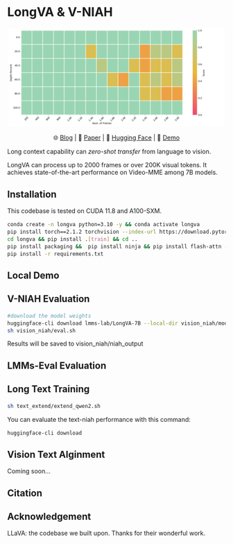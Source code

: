 # LongVA & V-NIAH
<p align="center">
    <img src="vision_niah/niah_output/LongVA-7B/heatmap.png" width="500">
</p>

<p align="center">
    🌐 <a href="XXX" target="_blank">Blog</a> | 📃 <a href="XXX" target="_blank">Paper</a> | 🤗 <a href="https://huggingface.co/collections/PY007/easycontext-660cef5a02b514836996b782" target="_blank">Hugging Face</a> | 🎥 <a href="XXX" target="_blank">Demo</a>
</p>

Long context capability can *zero-shot transfer* from language to vision.

LongVA can process up to 2000 frames or over 200K visual tokens. It achieves state-of-the-art performance on Video-MME among 7B models.


## Installation 
This codebase is tested on CUDA 11.8 and A100-SXM.
```bash
conda create -n longva python=3.10 -y && conda activate longva
pip install torch==2.1.2 torchvision --index-url https://download.pytorch.org/whl/cu118
cd longva && pip install .[train] && cd ..
pip install packaging &&  pip install ninja && pip install flash-attn --no-build-isolation --no-cache-dir
pip install -r requirements.txt
```


## Local Demo

## V-NIAH Evaluation
```bash
#download the model weights
huggingface-cli download lmms-lab/LongVA-7B --local-dir vision_niah/model_weights/LongVA-7B
sh vision_niah/eval.sh
```
Results will be saved to vision_niah/niah_output
## LMMs-Eval Evaluation

## Long Text Training
```bash
sh text_extend/extend_qwen2.sh
```
You can evaluate the text-niah performance with this command:
```bash
huggingface-cli download

```
## Vision Text Alginment
Coming soon...
## Citation

## Acknowledgement
LLaVA: the codebase we built upon. Thanks for their wonderful work.

